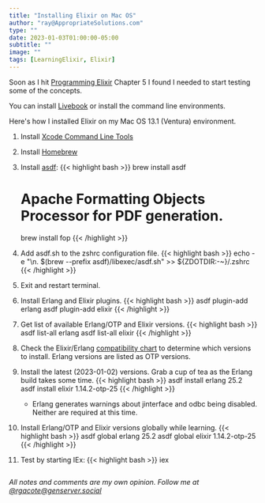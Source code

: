 ```yaml
---
title: "Installing Elixir on Mac OS"
author: "ray@AppropriateSolutions.com"
type: ""
date: 2023-01-03T01:00:00-05:00
subtitle: ""
image: ""
tags: [LearningElixir, Elixir]
---
```


Soon as I hit [Programming Elixir](https://pragprog.com/titles/elixir16/programming-elixir-1-6/)
Chapter 5 I found I needed to start testing some of the concepts.

You can install [Livebook](https://livebook.dev/#install) or install the command line environments.

Here's how I installed Elixir on my Mac OS 13.1 (Ventura) environment.

<!--more-->

1) Install [Xcode Command Line Tools](https://mac.install.guide/commandlinetools/4.html)
1) Install [Homebrew](https://brew.sh/)

1) Install [asdf](https://asdf-vm.com/):
   {{< highlight bash >}}
   brew install asdf
   # Apache Formatting Objects Processor for PDF generation.
   brew install fop
   {{< /highlight >}}

1) Add asdf.sh to the zshrc configuration file.
   {{< highlight bash >}}
   echo -e "\n. $(brew --prefix asdf)/libexec/asdf.sh" >> ${ZDOTDIR:-~}/.zshrc
   {{< /highlight >}}

1) Exit and restart terminal.

1) Install Erlang and Elixir plugins.
   {{< highlight bash >}}
   asdf plugin-add erlang
   asdf plugin-add elixir
   {{< /highlight >}}

1) Get list of available Erlang/OTP and Elixir versions.
   {{< highlight bash >}}
   asdf list-all erlang
   asdf list-all elixir
   {{< /highlight >}}

1) Check the Elixir/Erlang [compatibility chart](https://hexdocs.pm/elixir/compatibility-and-deprecations.html#compatibility-between-elixir-and-erlang-otp)
to determine which versions to install.
   Erlang versions are listed as OTP versions.

1) Install the latest (2023-01-02) versions.
   Grab a cup of tea as the Erlang build takes some time.
   {{< highlight bash >}}
   asdf install erlang 25.2
   asdf install elixir 1.14.2-otp-25
   {{< /highlight >}}

   * Erlang generates warnings about jinterface and odbc being disabled.
     Neither are required at this time.

1) Install Erlang/OTP and Elixir versions globally while learning.
   {{< highlight bash >}}
   asdf global erlang 25.2
   asdf global elixir 1.14.2-otp-25
   {{< /highlight >}}

1) Test by starting IEx:
   {{< highlight bash >}}
   iex
   ```

_All notes and comments are my own opinion. Follow me at [@rgacote@genserver.social](https://genserver.social/rgacote)_
